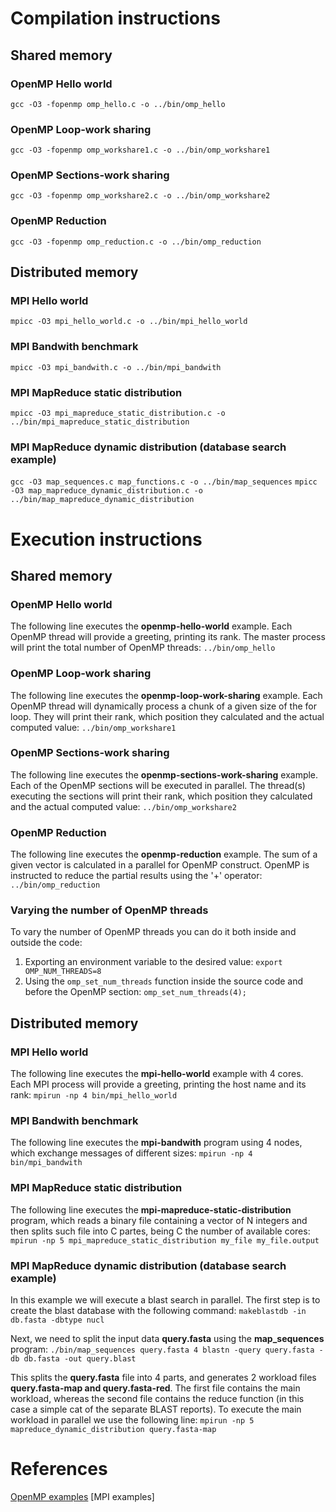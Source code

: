 # Compilation instructions
## Shared memory
### OpenMP Hello world
`gcc -O3 -fopenmp omp_hello.c -o ../bin/omp_hello`

### OpenMP Loop-work sharing
`gcc -O3 -fopenmp omp_workshare1.c -o ../bin/omp_workshare1`

### OpenMP Sections-work sharing
`gcc -O3 -fopenmp omp_workshare2.c -o ../bin/omp_workshare2`

### OpenMP Reduction
`gcc -O3 -fopenmp omp_reduction.c -o ../bin/omp_reduction`

## Distributed memory
### MPI Hello world
`mpicc -O3 mpi_hello_world.c -o ../bin/mpi_hello_world`

### MPI Bandwith benchmark
`mpicc -O3 mpi_bandwith.c -o ../bin/mpi_bandwith`

### MPI MapReduce static distribution
`mpicc -O3 mpi_mapreduce_static_distribution.c -o ../bin/mpi_mapreduce_static_distribution`

### MPI MapReduce dynamic distribution (database search example)
`gcc -O3 map_sequences.c map_functions.c -o ../bin/map_sequences`
`mpicc -O3 map_mapreduce_dynamic_distribution.c -o ../bin/map_mapreduce_dynamic_distribution`

# Execution instructions
## Shared memory
### OpenMP Hello world
The following line executes the **openmp-hello-world** example. Each OpenMP thread will provide a greeting, printing its rank. The master process will print the total number of OpenMP threads:
`../bin/omp_hello`

### OpenMP Loop-work sharing
The following line executes the **openmp-loop-work-sharing** example. Each OpenMP thread will dynamically process a chunk of a given size of the for loop. They will print their rank, which position they calculated and the actual computed value:
`../bin/omp_workshare1`

### OpenMP Sections-work sharing
The following line executes the **openmp-sections-work-sharing** example. Each of the OpenMP sections will be executed in parallel. The thread(s) executing the sections will print their rank, which position they calculated and the actual computed value:
`../bin/omp_workshare2`

### OpenMP Reduction
The following line executes the **openmp-reduction** example. The sum of a given vector is calculated in a parallel for OpenMP construct. OpenMP is instructed to reduce the partial results using the '+' operator:
`../bin/omp_reduction`

### Varying the number of OpenMP threads
To vary the number of OpenMP threads you can do it both inside and outside the code:
1. Exporting an environment variable to the desired value: `export OMP_NUM_THREADS=8`
2. Using the `omp_set_num_threads` function inside the source code and before the OpenMP section: `omp_set_num_threads(4);`

## Distributed memory

### MPI Hello world
The following line executes the **mpi-hello-world** example with 4 cores. Each MPI process will provide a greeting, printing the host name and its rank:
`mpirun -np 4 bin/mpi_hello_world`

### MPI Bandwith benchmark
The following line executes the **mpi-bandwith** program using 4 nodes, which exchange messages of different sizes:
`mpirun -np 4 bin/mpi_bandwith`

### MPI MapReduce static distribution
The following line executes the **mpi-mapreduce-static-distribution** program, which reads a binary file containing a vector of N integers and then splits such file into C partes, being C the number of available cores:
`mpirun -np 5 mpi_mapreduce_static_distribution my_file my_file.output`

### MPI MapReduce dynamic distribution (database search example)
In this example we will execute a blast search in parallel. The first step is to create the blast database with the following command:
`makeblastdb -in db.fasta -dbtype nucl`

Next, we need to split the input data **query.fasta** using the **map_sequences** program:
`./bin/map_sequences query.fasta 4 blastn -query query.fasta -db db.fasta -out query.blast`

This splits the **query.fasta** file into 4 parts, and generates 2 workload files **query.fasta-map and query.fasta-red**. The first file contains the main workload, whereas the second file contains the reduce function (in this case a simple cat of the separate BLAST reports). To execute the main workload in parallel we use the following line:
`mpirun -np 5 mapreduce_dynamic_distribution query.fasta-map`

# References
[OpenMP examples](https://computing.llnl.gov/tutorials/openMP/exercise.html)
[MPI examples]
